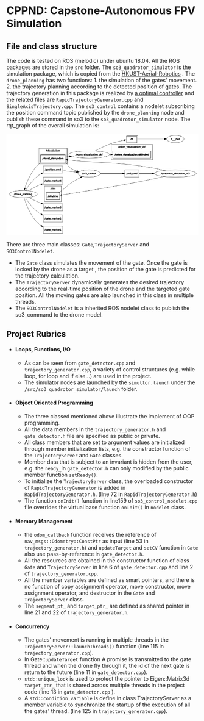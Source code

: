 # CPPND: Capstone-Autonomous FPV Simulation

## File and class structure

The code is tested on ROS (melodic) under ubuntu 18.04. All the ROS packages are stored in the `src` folder.  The `so3_quadrotor_simulator` is the simulation package, which is copied from the [HKUST-Aerial-Robotics](https://github.com/HKUST-Aerial-Robotics/Fast-Planner) . The `drone_planning` has two functions:  1. the simulation of the gates' movement.  2. the trajectory planning according to the detected position of gates.  The trajectory generation in this package is realized by [a optimal controller](https://github.com/markwmuller/RapidQuadrocopterTrajectories) and the related files are `RapidTrajectoryGenerator.cpp` and `SingleAxisTrajectory.cpp`. The `so3_control` contains a nodelet subscribing the position command topic published by the `drone_planning` node and publish these command in so3 to the `so3_quadrotor_simulator` node.  The rqt_graph of the overall simulation is:

![rqt_graph](files/rqt_graph.png)



There are three main classes:   `Gate`,`TrajectoryServer` and `SO3ControlNodelet`.  

- The `Gate` class simulates the movement of the gate. Once the gate is locked by the drone as a target , the position of the gate is predicted for the trajectory calculation. 
- The `TrajectoryServer` dynamically generates the desired trajectory according to the real-time position of the drone and the targeted gate position. All the moving gates are also launched in this class in multiple threads.
- The `SO3ControlNodelet` is a inherited ROS nodelet class to publish the so3_command to the drone model.

## Project Rubrics

- #### Loops, Functions, I/O

  - As can be seen from `gate_detector.cpp` and `trajectory_generator.cpp`, a variety of control structures (e.g. while loop, for loop and if else...) are used in the project. 
  - The simulator nodes are launched by the `simultor.launch` under the `/src/so3_quadrotor_simulator/launch` folder.

- #### Object Oriented Programming

  - The three classed mentioned above illustrate the implement of OOP programming.
  - All the data members in the `trajectory_generator.h` and `gate_detector.h` file are specified as public or private.
  - All class members that are set to argument values are initialized through member initialization lists, e.g. the constructor function of the `TrajectoryServer` and `Gate` classes.
  - Member data that is subject to an invariant is hidden from the user, e.g. the `ready_`in `gate_detector.h` can only modified by the public member function `setReady()`. 
  - To initialize the `TrajectoryServer` class, the overloaded constructor of `RapidTrajectoryGenerator` is added in `RapidTrajectoryGenerator.h`. (line 72 in `RapidTrajectoryGenerator.h`) 
  - The  function `onInit()` function in line159 of  `so3_control_nodelet.cpp` file overrides the virtual base function  `onInit()` in `nodelet` class.

- #### Memory Management

  - the `odom_callback` function receives the reference of `nav_msgs::Odometry::ConstPtr` as input (line 53 in  `trajectory_generator.h`) and `updateTarget` and `setCV` function in `Gate` also use pass-by-reference in `gate_detector.h`.
  - All the resources are obtained in the constructor function of class `Gate` and `TrajectoryServer`  in line 6 of `gate_detector.cpp` and line 2 of `trajectory_generator.cpp`.
  - All the member variables are defined as smart pointers, and there is no function of copy assignment operator, move constructor, move assignment operator, and destructor in the `Gate` and `TrajectoryServer` class.
  - The `segment_pt_` and `target_ptr_` are defined as shared pointer in line 21 and 22 of `trajectory_generator.h`.

- #### Concurrency

  - The gates' movement is running in multiple threads in the `TrajectoryServer::launchThreads()` function (line 115 in `trajectory_generator.cpp`). 
  - In Gate::`updateTarget` function  A promise is transmitted to the gate thread and when the drone fly through it, the id of the next gate is return to the future (line 11 in `gate_detector.cpp`).
  -  `std::unique_lock` is used to protect the pointer to Eigen::Matrix3d  `target_ptr_` that is shared across multiple threads in the project code (line 13 in `gate_detector.cpp` ).
  - A `std::condition_variable` is define in class TrajectoryServer as a member variable to synchronize the startup of the execution of all the gates' thread. (line 125 in `trajectory_generator.cpp`).

